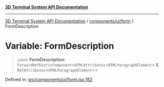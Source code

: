 [**3D Terminal System API Documentation**](../../../../README.md)

***

[3D Terminal System API Documentation](../../../../README.md) / [components/ui/form](../README.md) / FormDescription

# Variable: FormDescription

> `const` **FormDescription**: `ForwardRefExoticComponent`\<`HTMLAttributes`\<`HTMLParagraphElement`\> & `RefAttributes`\<`HTMLParagraphElement`\>\>

Defined in: [src/components/ui/form.tsx:162](https://github.com/Dicommunitas/ThreeJS_Terminal_3D/blob/6f042d4d64a35f8821f49bdbe82798f7999e9e5c/src/components/ui/form.tsx#L162)

